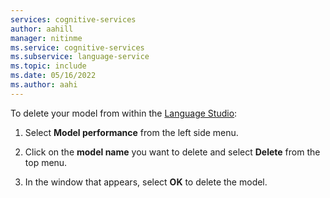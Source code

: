 ```yaml
---
services: cognitive-services
author: aahill
manager: nitinme
ms.service: cognitive-services
ms.subservice: language-service
ms.topic: include
ms.date: 05/16/2022
ms.author: aahi
---
```



To delete your model from within the [Language Studio](https://aka.ms/LanguageStudio):

1. Select **Model performance** from the left side menu.

2. Click on the **model name** you want to delete and select **Delete** from the top menu.

3. In the window that appears, select **OK** to delete the model. 
